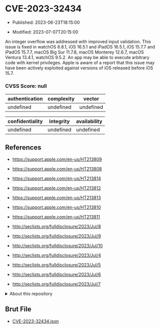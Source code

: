 # CVE-2023-32434

- Published: 2023-06-23T18:15:00

- Modified: 2023-07-07T20:15:00

An integer overflow was addressed with improved input validation. This issue is fixed in watchOS 8.8.1, iOS 16.5.1 and iPadOS 16.5.1, iOS 15.7.7 and iPadOS 15.7.7, macOS Big Sur 11.7.8, macOS Monterey 12.6.7, macOS Ventura 13.4.1, watchOS 9.5.2. An app may be able to execute arbitrary code with kernel privileges. Apple is aware of a report that this issue may have been actively exploited against versions of iOS released before iOS 15.7.

### CVSS Score: **null**

| authentication | complexity | vector |
| --- | --- | --- |
| undefined | undefined | undefined |

| confidentiality | integrity | availability |
| --- | --- | --- |
| undefined | undefined | undefined |

## References

* https://support.apple.com/en-us/HT213809

* https://support.apple.com/en-us/HT213808

* https://support.apple.com/en-us/HT213814

* https://support.apple.com/en-us/HT213812

* https://support.apple.com/en-us/HT213813

* https://support.apple.com/en-us/HT213810

* https://support.apple.com/en-us/HT213811

* http://seclists.org/fulldisclosure/2023/Jul/8

* http://seclists.org/fulldisclosure/2023/Jul/9

* http://seclists.org/fulldisclosure/2023/Jul/10

* http://seclists.org/fulldisclosure/2023/Jul/4

* http://seclists.org/fulldisclosure/2023/Jul/5

* http://seclists.org/fulldisclosure/2023/Jul/6

* http://seclists.org/fulldisclosure/2023/Jul/7

<details>
<summary>About this repository</summary> 

  This repository is part of the project [Live Hack CVE](https://github.com/Live-Hack-CVE). Main website can be found [www.live-hack.org](https://www.live-hack.org) 
  
  Made by [Sn0wAlice](https://github.com/Sn0wAlice) for the people that care about security and need to have a feed of the latest CVEs. Hope you enjoy it, don't forget to star the repo and follow me on [Twitter](https://twitter.com/Sn0wAlice) and [Github](https://github.com/Sn0wAlice). And that is my [personnal website](https://www.alice-snow.me/)

  - [Home Page](https://github.com/Live-Hack-CVE)
  - [Framework](https://github.com/Live-Hack-CVE/cve-framework)
  - [CVE database](https://github.com/Live-Hack-CVE/full_database)
  - [Changelog](https://github.com/Live-Hack-CVE/Changelog)
</details>

## Brut File

* [CVE-2023-32434.json](https://raw.githubusercontent.com/Live-Hack-CVE/full_database/main/cves/2023/CVE-2023-32434.json)

